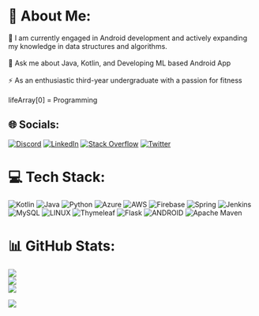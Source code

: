 # 💫 About Me:
🔭 I am currently engaged in Android development and actively expanding my knowledge in data structures and algorithms.<br><br>💬 Ask me about Java, Kotlin, and Developing ML based Android App<br><br>⚡ As an enthusiastic third-year undergraduate with a passion for fitness<br><br>lifeArray[0] = Programming 


## 🌐 Socials:
[![Discord](https://img.shields.io/badge/Discord-%237289DA.svg?logo=discord&logoColor=white)](https://discord.gg/parihar__#7438) [![LinkedIn](https://img.shields.io/badge/LinkedIn-%230077B5.svg?logo=linkedin&logoColor=white)](https://linkedin.com/in/https://www.linkedin.com/in/aditya-parihar-296358220/) [![Stack Overflow](https://img.shields.io/badge/-Stackoverflow-FE7A16?logo=stack-overflow&logoColor=white)](https://stackoverflow.com/users/https://stackoverflow.com/users/16962469/aditya-parihar) [![Twitter](https://img.shields.io/badge/Twitter-%231DA1F2.svg?logo=Twitter&logoColor=white)](https://twitter.com/https://twitter.com/__parihar__) 

# 💻 Tech Stack:
![Kotlin](https://img.shields.io/badge/kotlin-%230095D5.svg?style=for-the-badge&logo=kotlin&logoColor=white) ![Java](https://img.shields.io/badge/java-%23ED8B00.svg?style=for-the-badge&logo=java&logoColor=white) ![Python](https://img.shields.io/badge/python-3670A0?style=for-the-badge&logo=python&logoColor=ffdd54) ![Azure](https://img.shields.io/badge/azure-%230072C6.svg?style=for-the-badge&logo=azure-devops&logoColor=white) ![AWS](https://img.shields.io/badge/AWS-%23FF9900.svg?style=for-the-badge&logo=amazon-aws&logoColor=white) ![Firebase](https://img.shields.io/badge/firebase-%23039BE5.svg?style=for-the-badge&logo=firebase) ![Spring](https://img.shields.io/badge/spring-%236DB33F.svg?style=for-the-badge&logo=spring&logoColor=white) ![Jenkins](https://img.shields.io/badge/jenkins-%232C5263.svg?style=for-the-badge&logo=jenkins&logoColor=white) ![MySQL](https://img.shields.io/badge/mysql-%2300f.svg?style=for-the-badge&logo=mysql&logoColor=white) ![LINUX](https://img.shields.io/badge/Linux-FCC624?style=for-the-badge&logo=linux&logoColor=black) ![Thymeleaf](https://img.shields.io/badge/Thymeleaf-%23005C0F.svg?style=for-the-badge&logo=Thymeleaf&logoColor=white) ![Flask](https://img.shields.io/badge/flask-%23000.svg?style=for-the-badge&logo=flask&logoColor=white) ![ANDROID](https://img.shields.io/badge/android-%2320232a.svg?style=for-the-badge&logo=android&logoColor=%a4c639) ![Apache Maven](https://img.shields.io/badge/Apache%20Maven-C71A36?style=for-the-badge&logo=Apache%20Maven&logoColor=white)
# 📊 GitHub Stats:
![](https://github-readme-stats.vercel.app/api?username=PariharAditya&theme=dark&hide_border=false&include_all_commits=true&count_private=true)<br/>
![](https://github-readme-streak-stats.herokuapp.com/?user=PariharAditya&theme=dark&hide_border=false)<br/>
![](https://github-readme-stats.vercel.app/api/top-langs/username=PariharAditya&theme=dark&hide_border=false&include_all_commits=true&count_private=true&layout=compact)<br/>

[![](https://visitcount.itsvg.in/api?id=PariharAditya&icon=0&color=0)](https://visitcount.itsvg.in)
